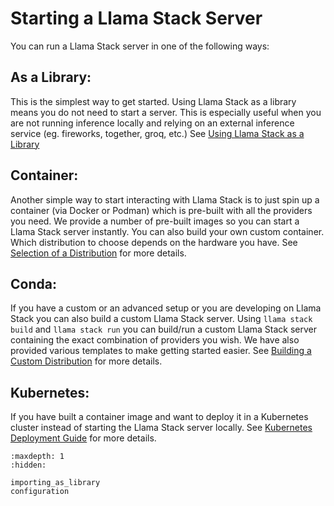 # Starting a Llama Stack Server

You can run a Llama Stack server in one of the following ways:

## As a Library:

This is the simplest way to get started. Using Llama Stack as a library means you do not need to start a server. This is especially useful when you are not running inference locally and relying on an external inference service (eg. fireworks, together, groq, etc.) See [Using Llama Stack as a Library](importing_as_library)


## Container:

Another simple way to start interacting with Llama Stack is to just spin up a container (via Docker or Podman) which is pre-built with all the providers you need. We provide a number of pre-built images so you can start a Llama Stack server instantly. You can also build your own custom container. Which distribution to choose depends on the hardware you have. See [Selection of a Distribution](selection) for more details.


## Conda:

If you have a custom or an advanced setup or you are developing on Llama Stack you can also build a custom Llama Stack server. Using `llama stack build` and `llama stack run` you can build/run a custom Llama Stack server containing the exact combination of providers you wish. We have also provided various templates to make getting started easier. See [Building a Custom Distribution](building_distro) for more details.


## Kubernetes:

If you have built a container image and want to deploy it in a Kubernetes cluster instead of starting the Llama Stack server locally. See [Kubernetes Deployment Guide](kubernetes_deployment) for more details.


```{toctree}
:maxdepth: 1
:hidden:

importing_as_library
configuration
```
